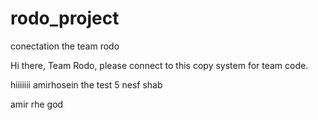 # rodo_project
conectation the team rodo

Hi there, Team Rodo, please connect to this copy system for team code.

hiiiiiii amirhosein the test 5 nesf shab

amir rhe god